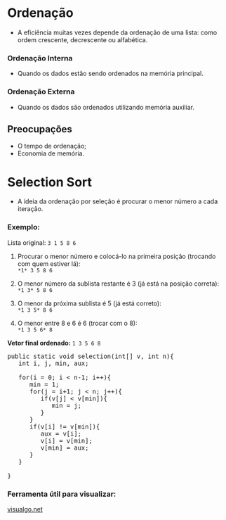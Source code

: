 #  Ordenação

- A eficiência muitas vezes depende da ordenação de uma lista: como ordem crescente, decrescente ou alfabética.

### Ordenação Interna
- Quando os dados estão sendo ordenados na memória principal.

### Ordenação Externa
- Quando os dados são ordenados utilizando memória auxiliar.

## Preocupações

- O tempo de ordenação;
- Economia de memória.

# Selection Sort

- A ideia da ordenação por seleção é procurar o menor número a cada iteração.

### Exemplo:

Lista original: `3 1 5 8 6`

1. Procurar o menor número e colocá-lo na primeira posição (trocando com quem estiver lá):  
   `*1* 3 5 8 6`

2. O menor número da sublista restante é 3 (já está na posição correta):  
   `*1 3* 5 8 6`

3. O menor da próxima sublista é 5 (já está correto):  
   `*1 3 5* 8 6`

4. O menor entre 8 e 6 é 6 (trocar com o 8):  
   `*1 3 5 6* 8`

**Vetor final ordenado:** `1 3 5 6 8`

<pre>public static void selection(int[] v, int n){
   int i, j, min, aux;

   for(i = 0; i < n-1; i++){
      min = 1;
      for(j = i+1; j < n; j++){
         if(v[j] < v[min]){
            min = j;
         }           
      }
      if(v[i] != v[min]){
         aux = v[i];
         v[i] = v[min];
         v[min] = aux;
      }
   }
                   
}</pre>

### Ferramenta útil para visualizar:
[visualgo.net](https://visualgo.net)

